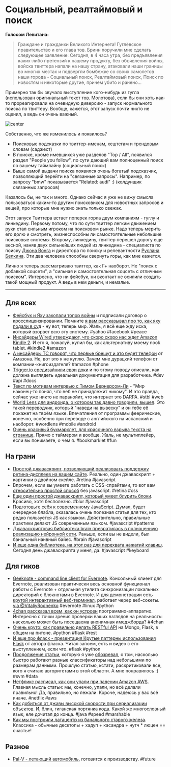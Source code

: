 # Социальный, реалтаймовый и поиск

**Голосом Левитана:**

> Граждане и гражданки Великого Интернета! 
> Гуглёвское правительство и его глава тов. Бринн поручили мне сделать следующее заявление: 
> Сегодня, в 4 часа утра, без предъявления каких-либо претензий к нашему продукту, без объявления войны, войска твиттера напали на нашу страну, атаковали наши границы во многих местах и подвергли бомбежке со своих самолетов наши города - Социальный поиск, Реалтаймовый поиск, Поиск по новостям и некоторые другие, причем убито и ранено…

Примерно так бы звучало выступление кого-нибудь из гугла (использован оригинальный текст тов. Молотова), если бы они хоть как-то прореагировали на очевидную диверсию - запуск нормального поиска по твиттеру. Вообще, кажется, этот запуск почти никто не оценил, а ведь он очень важный.

![center](http://askaaronlee.com/wp-content/uploads/2010/03/agoogleatweet.jpg)

Собственно, что же изменилось и появилось?

* Поисковые подсказки по твиттер-именам, хештегам и трендовым словам (саджест)
* В поиске, кроме имевшихся уже разделов "Top / All", появился раздел "People you follow", по сути дающий вам полноценный поиск по вашему таймлайну (социальный поиск)
* Выше самой выдачи поиска появился очень богатый подсказчик, позволяющий перейти на "связанные запросы". Например, по запросу "bmw" показывается "Related: audi" :) (колдунщик связанных запросов)

Казалось бы, не так и много. Однако сейчас я уже не вижу смысла пользоваться каким-то другим поисковиком для новостных запросов и вещей, про которые мне нужно знать только свежак.

Этот запуск Твиттера встает поперек горла двум компаниям - гуглу и линкедину. Первому потому, что по сути твиттер легким движением руки стал сильным игроком на поисковом рынке. Надо теперь мерить его долю и смотреть, жизнеспособны ли самостоятельные небольшие поисковые системы.
Второму, линкедину, твиттер перешел дорогу еще весной, наняв двух сильнейших людей из линкедина - специалиста по поиску [Джона Вонга](http://www.linkedin.com/in/javasoze) и директора по поиску и релевантности [Руслана Белкина](http://www.linkedin.com/in/rbelkin). Эти два человека способны свернуть горы, как мне кажется.

Лично я теперь рассматриваю твиттер, как Г+ наоборот. Не "поиск с добавкой соцсети", а "сильная и самостоятельная соцсеть с отличным поиском". Интересно, что ни фейсбук, ни вконтакт не осилили создать такой мощный продукт. А ведь в нем деньги, и немалые.

-----

## Для всех
* [Фейсбук и Яху закопали топор войны](http://techcrunch.com/2012/07/06/facebook-yahoo-cross-license/) и подписали договор о кросслицензировании. Помните [я вам рассказывал про то, как яху подали в суд](http://addmeto.cc/post/2012-03-13/) - ну вот, теперь мир. Жаль, я всё еще жду иска, который взорвет всю эту систему. #yahoo #facebook #peace
* [Инсайдеры Wired утверждают, что скоро скоро нас ждет Amazon Kindle 2](http://www.wired.com/gadgetlab/2012/07/kindle-fire-2-in-production/). И его я, пожалуй, купил бы, как альтернативу моему nook tablet. #kindle2 #amazon
* [А инсайдеры TC говорят, что первые брешут и это будет телефон](http://techcrunch.com/2012/07/06/amazon-is-reportedly-working-on-a-smartphone-but-cracking-the-market-wont-be-easy/) от Амазона. Не, вот это я не куплю. Зачем мне дурацкий телефон от компании-книгоиздателя? #amazon #phone
* [Trigger.io средизайнили свои доки](http://trigger.io/cross-platform-application-development-blog/2012/07/06/designing-docs-for-developers/) и по этому поводу описали, как должна выглядеть идеальная документация для разработчика. #dev #api #docs
* [Текст по мотивам интервью с Тимом Бернерсом-Ли](http://www.wired.com/wiredenterprise/2012/06/sir-tim-berners-lee/) - "Мир наконец-то понял, что веб не принадлежит никому". И это правда, сейчас уже никто не паранойит, что интернет это DARPA. #stbl #web
* [World Lens для андроида, о котором так давно говорили, вышел](http://blog.questvisual.com/post/26612327582/quest-visual-is-pleased-to-make-several). Это такой переводчик, который "наведи на вывеску" и он тебе её покажет на твоём языке. Впечатления от программы феерические, конечно, особенно при переводе с английского на испанский и наоборот.  #wordlens #mobile #android
* [Очень красивый букмарклет, для красочного взрыва текста на странице](http://fontbomb.ilex.ca). Прямо с таймером и вообще. Жаль, не мультиплейер, если вы понимаете, о чем я. #bookmarklet #fun

## На грани
* [Простой джаваскрипт, позволяющий реализовать поддержку ретина-дисплеев на вашем сайте](http://retinajs.com). Реально, один джаваскрипт + картинки в двойном скейле. #retina #javascript
* Впрочем, если вы умеете работать с CSS-спрайтами, то вот вам [относительно простой способ](http://miekd.com/articles/using-css-sprites-to-optimize-your-website-for-retina-displays/) без javascript. #retina #css
* [Еще один простой джаваскрипт, который умеет блурить блоки](http://blurjs.com). Красиво, хотя бесполезно. #blur #javascript
* [Подготовьте себя к современному JavaScript](http://www.codethinked.com/preparing-yourself-for-modern-javascript-development). Думал, будет очередное блабла, оказалась очень полезная статья для тех, кто редко пользуется JS как языком. Действительно, правильные практики делают JS современным языком. #javascript #patterns
* [Джаваскриптовая библиотека brain превратилась в полноценную реализацию нейронной сети](https://github.com/harthur/brain). Раньше, если вы не видели, был банальный наивный байес. #brain #javascript
* [И еще одна библиотека, на этот раз для перехвата нажатий клавиш](http://craig.is/killing/mice). Сегодня день джаваскрипта у меня, да. #javascript #keyboard

## Для гиков
* [Geeknote - command line client for Evernote](http://www.geeknote.me/). Консольный клиент для Evernote, реализован практически весь основной функционал работы с Evernote + отдельная утилита синхронизации локальных директорий с блокнотами в Evernote. И для демонстрации есть [крутой интерактивный веб-терминал](http://geeknote.me/try/), работает череp веб-сокеты. [via @VitaliyRodnenko](http://github.com/VitaliyRodnenko) #evernote #linux #python
* [4chan рассказал всем, как он устроен](http://content.4chan.org/tmp/extensions.html) программно-аппаратно. Интересно с точки зрения проверки ваших взглядов на реальность: насколько может быть посещаема анонимная имеджборда? #4chan
* [Очень круто: как правильно делать RESTful API](https://speakerdeck.com/u/nicola/p/developing-restful-web-apis-with-python-flask-and-mongodb) на Mongo, Flask, в общем на питоне. #python #flask #rest
* [И еще про фласк - презентация Крутые паттерны использования Flask](https://speakerdeck.com/u/mitsuhiko/p/advanced-flask-patterns) от автора фласка. Читал запоем, есть и видео с его выступлением, если что. #flask #python
* [Продолжение статьи](http://blog.explainmydata.com/2012/07/quick-classifiers-for-exploring-medium.html), которую я уже [обозревал](http://blog.explainmydata.com/2012/06/ntrain-24853-ntest-25147-ncorrupt.html), о том, насколько быстро работают разные классификаторы над небольшими по размерам данными. Прошлую статью, кстати, раскритиковали все, кого я считаю авторитетами в этой области. А мне понравилось :( #svm #data
* [Нетфликс расписал, как они упали при падении Amazon AWS](http://techblog.netflix.com/2012/07/lessons-netflix-learned-from-aws-storm.html). Главная мысль статьи: мы, конечно, упали, но всё делали правильно! Да, правильно, но лежали. Короче, надеюсь у вас всё иначе. #netflix #aws
* [Как добиться от джавы высокой скорости при сериализации объектов](http://mechanical-sympathy.blogspot.com/2012/07/native-cc-like-performance-for-java.html). И, блин, гиганская портянка кода. Какой же многословный язык, еле дочитал до конца. #java #speed #marshable
* [Как мы построили датацентр из банального старого железа](http://www.searchenabler.com/blog/build-your-own-data-center/). Классика - обычные десктопы + хадуп + касандра + нутч * люцен == счастье! 


## Разное
* [Pal-V - летающий автомобиль](http://pal-v.com), готовится к производству. #future
